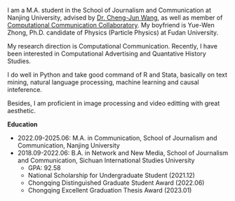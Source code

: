 I am a M.A. student in the School of Journalism and Communication at Nanjing University, advised by [Dr. Cheng-Jun Wang](https://chengjun.github.io/), as well as member of [Computational Communication Collaboratory](https://computational-communication.com/). My boyfriend is Yue-Wen Zhong, Ph.D. candidate of Physics (Particle Physics) at Fudan University.

My research direction is Computational Communication. Recently, I have been interested in Computational Advertising and Quantative History Studies.

I do well in Python and take good command of R and Stata, basically on text mining, natural language processing, machine learning and causal inteference.

Besides, I am proficient in image processing and video editting with great aesthetic.

**Education**

- 2022.09-2025.06: M.A. in Communication, School of Journalism and Communication, Nanjing University
- 2018.09-2022.06: B.A. in Network and New Media, School of Journalism and Communication, Sichuan International Studies University
  - GPA: 92.58
  - National Scholarship for Undergraduate Student (2021.12)
  - Chongqing Distinguished Graduate Student Award (2022.06)
  - Chongqing Excellent Graduation Thesis Award (2023.01)
